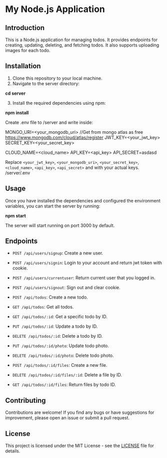 # My Node.js Application

## Introduction

This is a Node.js application for managing todos. It provides endpoints for creating, updating, deleting, and fetching todos. It also supports uploading images for each todo.

## Installation

1. Clone this repository to your local machine.
2. Navigate to the server directory:

**cd server**

3. Install the required dependencies using npm:

**npm install**

Create .env file to /server and write inside:

MONGO_URI=<your_mongodb_uri> //Get from mongo atlas as free https://www.mongodb.com/cloud/atlas/register
JWT_KEY=<your_jwt_key>
SECRET_KEY=<your_secret_key>

CLOUD_NAME=<cloud_name>
API_KEY=<api_key>
API_SECRET=asdasd

Replace `<your_jwt_key>`, `<your_mongodb_uri>`, `<your_secret_key>`, `<cloud_name>`, `<api_key>`, `<api_secret>` and with your actual keys. /server/.env

## Usage

Once you have installed the dependencies and configured the environment variables, you can start the server by running:

**npm start**

The server will start running on port 3000 by default.

## Endpoints

- `POST /api/users/signup`: Create a new user.
- `POST /api/users/signin`: Login to your account and return jwt token with cookie.
- `POST /api/users/currentuser`: Return current user that you logged in.
- `POST /api/users/signout`: Sign out and clear cookie.

- `POST /api/todos`: Create a new todo.
- `GET /api/todos`: Get all todos.
- `GET /api/todos/:id`: Get a specific todo by ID.
- `PUT /api/todos/:id`: Update a todo by ID.
- `DELETE /api/todos/:id`: Delete a todo by ID.

- `PUT /api/todos/:id/photo`: Update todo photo.
- `DELETE /api/todos/:id/photo`: Delete todo photo.

- `POST /api/todos/:id/files`: Create a new file.
- `DELETE /api/todos/:id/files/:id`: Delete a file by ID.
- `GET /api/todos/:id/files`: Return files by todo ID.

## Contributing

Contributions are welcome! If you find any bugs or have suggestions for improvement, please open an issue or submit a pull request.

## License

This project is licensed under the MIT License - see the [LICENSE](LICENSE) file for details.
